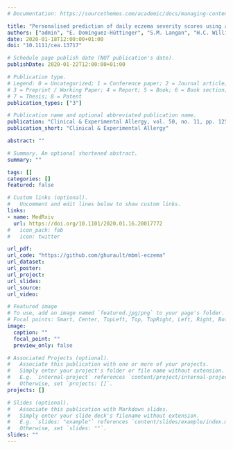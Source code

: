```yaml
---
# Documentation: https://sourcethemes.com/academic/docs/managing-content/

title: "Personalised prediction of daily eczema severity scores using a mechanistic machine learning model"
authors: ["admin", "E. Domínguez-Hüttinger", "S.M. Langan", "H.C. Williams", "R.J. Tanaka"]
date: 2020-01-18T12:00:00+01:00
doi: "10.1111/cea.13717"

# Schedule page publish date (NOT publication's date).
publishDate: 2020-01-22T12:00:00+01:00

# Publication type.
# Legend: 0 = Uncategorized; 1 = Conference paper; 2 = Journal article;
# 3 = Preprint / Working Paper; 4 = Report; 5 = Book; 6 = Book section;
# 7 = Thesis; 8 = Patent
publication_types: ["3"]

# Publication name and optional abbreviated publication name.
publication: "Clinical & Experimental Allergy, vol. 50, no. 11, pp. 1258–1266"
publication_short: "Clinical & Experimental Allergy"

abstract: ""

# Summary. An optional shortened abstract.
summary: ""

tags: []
categories: []
featured: false

# Custom links (optional).
#   Uncomment and edit lines below to show custom links.
links:
- name: MedRxiv
  url: https://doi.org/10.1101/2020.01.16.20017772
#   icon_pack: fab
#   icon: twitter

url_pdf:
url_code: "https://github.com/ghurault/mbml-eczema"
url_dataset:
url_poster:
url_project:
url_slides:
url_source:
url_video:

# Featured image
# To use, add an image named `featured.jpg/png` to your page's folder. 
# Focal points: Smart, Center, TopLeft, Top, TopRight, Left, Right, BottomLeft, Bottom, BottomRight.
image:
  caption: ""
  focal_point: ""
  preview_only: false

# Associated Projects (optional).
#   Associate this publication with one or more of your projects.
#   Simply enter your project's folder or file name without extension.
#   E.g. `internal-project` references `content/project/internal-project/index.md`.
#   Otherwise, set `projects: []`.
projects: []

# Slides (optional).
#   Associate this publication with Markdown slides.
#   Simply enter your slide deck's filename without extension.
#   E.g. `slides: "example"` references `content/slides/example/index.md`.
#   Otherwise, set `slides: ""`.
slides: ""
---
```

